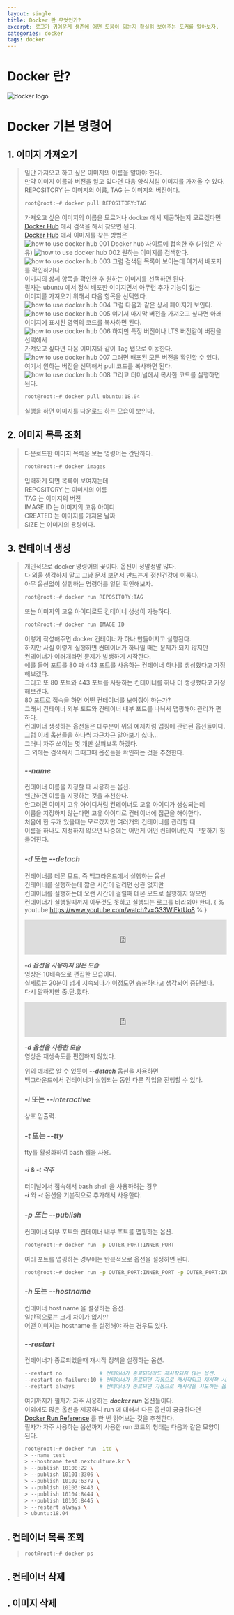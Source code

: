 ```yaml
---
layout: single
title: Docker 란 무엇인가?
excerpt: 로고가 귀여운게 생존에 어떤 도움이 되는지 확실히 보여주는 도커를 알아보자.
categories: docker
tags: docker
---
```


# Docker 란?
![docker logo](../public/uploads/2020-05-20-docker-start/000.png)

# Docker 기본 명령어

## 1. 이미지 가져오기
> 일단 가져오고 하고 싶은 이미지의 이름을 알아야 한다.  
> 만약 이미지 이름과 버전을 알고 있다면 다음 양식처럼 이미지를 가져올 수 있다.  
> REPOSITORY 는 이미지의 이름, TAG 는 이미지의 버전이다.
> ``` bash
> root@root:~# docker pull REPOSITORY:TAG
> ```
> 가져오고 싶은 이미지의 이름을 모르거나 docker 에서 제공하는지 모르겠다면  
> [Docker Hub]("https://hub.docker.com/") 에서 검색을 해서 찾으면 된다.  
> [Docker Hub]("https://hub.docker.com/") 에서 이미지를 찾는 방법은  
> ![how to use docker hub 001](../public/uploads/2020-05-20-docker-start/001.png)
> Docker hub 사이트에 접속한 후 (가입은 자유)
> ![how to use docker hub 002](../public/uploads/2020-05-20-docker-start/002.png)
> 원하는 이미지를 검색한다.
> ![how to use docker hub 003](../public/uploads/2020-05-20-docker-start/003.png)
> 그럼 검색된 목록이 보이는데 여기서 배포자를 확인하거나  
> 이미지의 상세 항목을 확인한 후 원하는 이미지를 선택하면 된다.  
> 필자는 ubuntu 에서 정식 배포한 이미지면서 아무런 추가 기능이 없는  
> 이미지를 가져오기 위해서 다음 항목을 선택했다.
> ![how to use docker hub 004](../public/uploads/2020-05-20-docker-start/004.png)
> 그럼 다음과 같은 상세 페이지가 보인다.
> ![how to use docker hub 005](../public/uploads/2020-05-20-docker-start/005.png)
> 여기서 마지막 버전을 가져오고 싶다면 아래 이미지에 표시된 영역의 코드를 복사하면 된다.
> ![how to use docker hub 006](../public/uploads/2020-05-20-docker-start/006.png)
> 하지만 특정 버전이나 LTS 버전같이 버전을 선택해서  
> 가져오고 싶다면 다음 이미지와 같이 Tag 탭으로 이동한다.
> ![how to use docker hub 007](../public/uploads/2020-05-20-docker-start/007.png)
> 그러면 배포된 모든 버전을 확인할 수 있다.  
> 여기서 원하는 버전을 선택해서 pull 코드를 복사하면 된다.
> ![how to use docker hub 008](../public/uploads/2020-05-20-docker-start/008.png)
> 그리고 터미널에서 복사한 코드를 실행하면 된다.
> ``` bash
> root@root:~# docker pull ubuntu:18.04
> ```
> 실행을 하면 이미지를 다운로드 하는 모습이 보인다.  

## 2. 이미지 목록 조회
> 다운로드한 이미지 목록을 보는 명령어는 간단하다.
> ``` bash
> root@root:~# docker images
> ```
> 입력하게 되면 목록이 보여지는데  
> REPOSITORY 는 이미지의 이름  
> TAG 는 이미지의 버전  
> IMAGE ID 는 이미지의 고유 아이디  
> CREATED 는 이미지를 가져온 날짜  
> SIZE 는 이미지의 용량이다.

## 3. 컨테이너 생성
> 개인적으로 docker 명령어의 꽃이다. 옵션이 정말정말 많다.  
> 다 외울 생각하지 말고 그냥 문서 보면서 만드는게 정신건강에 이롭다.  
> 아무 옵션없이 실행하는 명령어를 일단 확인해보자.
> ``` bash
> root@root:~# docker run REPOSITORY:TAG
> ```
> 또는 이미지의 고유 아이디로도 컨테이너 생성이 가능하다.
> ``` bash
> root@root:~# docker run IMAGE ID
> ```
> 이렇게 작성해주면 docker 컨테이너가 하나 만들어지고 실행된다.  
> 하지만 사실 이렇게 실행하면 컨테이너가 하나일 때는 문제가 되지 않지만  
> 컨테이너가 여러개라면 문제가 발생하기 시작한다.  
> 예를 들어 포트를 80 과 443 포트를 사용하는 컨테이너 하나를 생성했다고 가정해보겠다.  
> 그리고 또 80 포트와 443 포트를 사용하는 컨테이너를 하나 더 생성했다고 가정해보겠다.  
> 80 포트로 접속을 하면 어떤 컨테이너를 보여줘야 하는가?  
> 그래서 컨테이너 외부 포트와 컨테이너 내부 포트를 나눠서 맵핑해야 관리가 편하다.  
> 컨테이너 생성하는 옵션들은 대부분이 위의 예제처럼 맵핑에 관련된 옵션들이다.  
> 그럼 이제 옵션들을 하나씩 차근차근 알아보기 싫다...  
> 그러니 자주 쓰이는 몇 개만 살펴보록 하겠다.  
> 그 외에는 검색해서 그때그때 옵션들을 확인하는 것을 추천한다.
> 
> ### ***--name***
> 컨테이너 이름을 지정할 때 사용하는 옵션.  
> 왠만하면 이름을 지정하는 것을 추천한다.  
> 안그러면 이미지 고유 아이디처럼 컨테이너도 고유 아이디가 생성되는데  
> 이름을 지정하지 않는다면 고유 아이디로 컨테이너에 접근을 해야한다.  
> 처음에 한 두개 있을때는 모르겠지만 여러개의 컨테이너를 관리할 때  
> 이름을 하나도 지정하지 않으면 나중에는 어떤게 어떤 컨테이너인지 구분하기 힘들어진다.
> 
> ### ***-d*** 또는 ***--detach***
> 컨테이너를 데몬 모드, 즉 백그라운드에서 실행하는 옵션  
> 컨테이너를 실행하는데 짧은 시간이 걸리면 상관 없지만  
> 컨테이너를 실행하는데 오랜 시간이 걸릴때 데몬 모드로 실행하지 않으면  
> 컨테이너가 실행될때까지 아무것도 못하고 실행되는 로그를 바라봐야 한다.
> { % youtube https://www.youtube.com/watch?v=G33WiEktUo8 % }
>
> <iframe width="100%" height="80vw" src="https://www.youtube.com/embed/H_HCvY3xpmw?list=PLOQOA37IEyTTDLZ2yA4HsOXDBQvL6Hw97" frameborder="0" allow="accelerometer; autoplay; encrypted-media; gyroscope; picture-in-picture" allowfullscreen style="max-height: 720px;"></iframe>
> 
> ***-d 옵션을 사용하지 않은 모습***  
> 영상은 10배속으로 편집한 모습이다.  
> 실제로는 20분이 넘게 지속되다가 이정도면 충분하다고 생각되어 중단했다.  
> 다시 말하지만 중.단.했다.
> 
> <iframe width="100%" height="80vw" src="https://www.youtube.com/embed/tILPJPkcteU?list=PLOQOA37IEyTTDLZ2yA4HsOXDBQvL6Hw97" frameborder="0" allow="accelerometer; autoplay; encrypted-media; gyroscope; picture-in-picture" allowfullscreen style="max-height: 720px;"></iframe>
> 
> ***-d 옵션을 사용한 모습***  
> 영상은 재생속도를 편집하지 않았다.  
> 
> 위의 예제로 알 수 있듯이 ***--detach*** 옵션을 사용하면  
> 백그라운드에서 컨테이너가 실행되는 동안 다른 작업을 진행할 수 있다.
> 
> ### ***-i*** 또는 ***--interactive***
> 상호 입출력.
> 
> ### ***-t*** 또는 ***--tty***
> tty를 활성화하여 bash 쉘을 사용.  
> 
> #### ***-i & -t 각주***
> 터미널에서 접속해서 bash shell 을 사용하려는 경우  
> ***-i*** 와 ***-t*** 옵션을 기본적으로 추가해서 사용한다.
> 
> ### ***-p 또는 --publish***
> 컨테이너 외부 포트와 컨테이너 내부 포트를 맵핑하는 옵션.  
> ``` bash
> root@root:~# docker run -p OUTER_PORT:INNER_PORT
> ```
> 여러 포트를 맵핑하는 경우에는 반복적으로 옵션을 설정하면 된다.
> ``` bash
> root@root:~# docker run -p OUTER_PORT:INNER_PORT -p OUTER_PORT:INNER_PORT
> ```
> 
> ### ***-h*** 또는 ***--hostname***
> 컨테이너 host name 을 설정하는 옵션.  
> 일반적으로는 크게 차이가 없지만  
> 어떤 이미지는 hostname 을 설정해야 하는 경우도 있다.
> 
> ### ***--restart***
> 컨테이너가 종료되었을때 재시작 정책을 설정하는 옵션.
> ``` bash
> --restart no            # 컨테이너가 종료되더라도 재시작되지 않는 옵션.
> --restart on-failure:10 # 컨테이너가 종료되면 자동으로 재시작되고 재시작 시도 횟수를 지정할 수 있는 옵션.
> --restart always        # 컨테이너가 종료되면 자동으로 재시작을 시도하는 옵션.
> ```
>
> 여기까지가 필자가 자주 사용하는 ***docker run*** 옵션들이다.  
> 이외에도 많은 옵션을 제공하니 run 에 대해서 다른 옵션이 궁금하다면  
> [Docker Run Reference](https://docs.docker.com/engine/reference/run/) 를 한 번 읽어보는 것을 추천한다.  
> 필자가 자주 사용하는 옵션까지 사용한 run 코드의 형태는 다음과 같은 모양이 된다.
> ``` bash
> root@root:~# docker run -itd \
> > --name test
> > --hostname test.nextculture.kr \
> > --publish 10100:22 \
> > --publish 10101:3306 \
> > --publish 10102:6379 \
> > --publish 10103:8443 \
> > --publish 10104:8444 \
> > --publish 10105:8445 \
> > --restart always \
> > ubuntu:18.04
> ```

## . 컨테이너 목록 조회
> ``` bash
> root@root:~# docker ps
> ```

## . 컨테이너 삭제

## . 이미지 삭제

<script>
    console.log('나도 모름 이제ㅋㅋㅋㅋ');
</script>